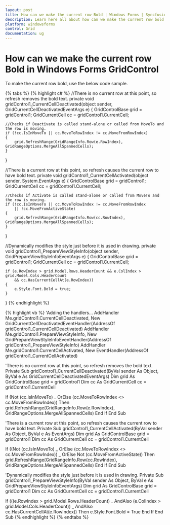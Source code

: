 ```yaml
---
layout: post
title: How can we make the current row Bold | Windows Forms | Syncfusion
description: Learn here all about how can we make the current row bold of Syncfusion Windows Forms GridControl and more.
platform: windowsforms
control: Grid
documentation: ug
---
```


# How can we make the current row Bold in Windows Forms GridControl

To make the current row bold, use the below code sample.

{% tabs %}
{% highlight c#  %}
//There is no current row at this point, so refresh removes the bold text.
private void gridControl1_CurrentCellDeactivated(object sender, GridCurrentCellDeactivatedEventArgs e)
{
    GridControlBase grid = gridControl1;
    GridCurrentCell cc = gridControl1.CurrentCell;

	//Checks if Deactivate is called stand-alone or called from MoveTo and the row is moving.
    if (!cc.IsInMoveTo || cc.MoveToRowIndex != cc.MoveFromRowIndex)
    {
        grid.RefreshRange(GridRangeInfo.Row(e.RowIndex), GridRangeOptions.MergeAllSpannedCells);
    }
}

//There is a current row at this point, so refresh causes the current row to have bold text.
private void gridControl1_CurrentCellActivated(object sender, System.EventArgs e)
{
    GridControlBase grid = gridControl1;
    GridCurrentCell cc = gridControl1.CurrentCell;

	//Checks if Activate is called stand-alone or called from MoveTo and the row is moving.
    if (!cc.IsInMoveTo || cc.MoveToRowIndex != cc.MoveFromRowIndex
        || !cc.MoveFromActiveState)
    {
        grid.RefreshRange(GridRangeInfo.Row(cc.RowIndex), GridRangeOptions.MergeAllSpannedCells);
    }
}

//Dynamically modifies the style just before it is used in drawing.
private void gridControl1_PrepareViewStyleInfo(object sender, GridPrepareViewStyleInfoEventArgs e)
{
    GridControlBase grid = gridControl1;
    GridCurrentCell cc = gridControl1.CurrentCell;

    if (e.RowIndex > grid.Model.Rows.HeaderCount && e.ColIndex > grid.Model.Cols.HeaderCount 
        && cc.HasCurrentCellAt(e.RowIndex))
    {
        e.Style.Font.Bold = true;
    }
}
{% endhighlight   %}

{% highlight vb  %}
'Adding the handlers...
AddHandler Me.gridControl1.CurrentCellDeactivated, New GridCurrentCellDeactivatedEventHandler(AddressOf gridControl1_CurrentCellDeactivated)
AddHandler Me.gridControl1.PrepareViewStyleInfo, New GridPrepareViewStyleInfoEventHandler(AddressOf gridControl1_PrepareViewStyleInfo)
AddHandler Me.gridControl1.CurrentCellActivated, New EventHandler(AddressOf gridControl1_CurrentCellActivated)

'There is no current row at this point, so refresh removes the bold text.
Private Sub gridControl1_CurrentCellDeactivated(ByVal sender As Object, ByVal e As GridCurrentCellDeactivatedEventArgs)
Dim grid As GridControlBase
grid = gridControl1
Dim cc As GridCurrentCell
cc = gridControl1.CurrentCell

If (Not (cc.IsInMoveTo) _
OrElse (cc.MoveToRowIndex <> cc.MoveFromRowIndex)) Then
grid.RefreshRange(GridRangeInfo.Row(e.RowIndex), GridRangeOptions.MergeAllSpannedCells)
End If
End Sub

'There is a current row at this point, so refresh causes the current row to have bold text.
Private Sub gridControl1_CurrentCellActivated(ByVal sender As Object, ByVal e As EventArgs)
Dim grid As GridControlBase
grid = gridControl1
Dim cc As GridCurrentCell
cc = gridControl1.CurrentCell

If ((Not (cc.IsInMoveTo) _
OrElse (cc.MoveToRowIndex <> cc.MoveFromRowIndex)) _
OrElse Not (cc.MoveFromActiveState)) Then
grid.RefreshRange(GridRangeInfo.Row(cc.RowIndex), GridRangeOptions.MergeAllSpannedCells)
End If
End Sub

'Dynamically modifies the style just before it is used in drawing.
Private Sub gridControl1_PrepareViewStyleInfo(ByVal sender As Object, ByVal e As GridPrepareViewStyleInfoEventArgs)
Dim grid As GridControlBase
grid = gridControl1
Dim cc As GridCurrentCell
cc = gridControl1.CurrentCell

If (((e.RowIndex > grid.Model.Rows.HeaderCount) _
AndAlso (e.ColIndex > grid.Model.Cols.HeaderCount)) _
AndAlso cc.HasCurrentCellAt(e.RowIndex)) Then
e.Style.Font.Bold = True
End If
End Sub
{% endhighlight   %}
{% endtabs %}
